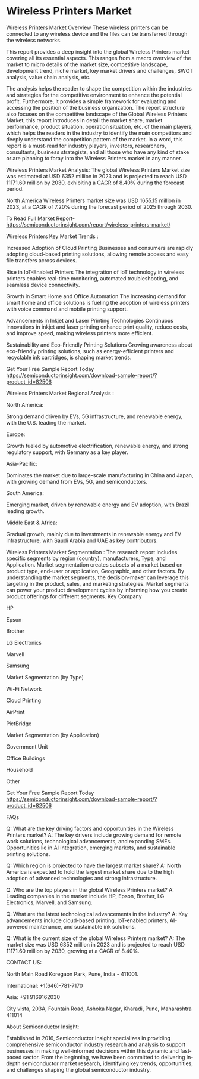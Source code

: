 <h1>Wireless Printers Market</h1>
Wireless Printers Market Overview
These wireless printers can be connected to any wireless device and the files can be transferred through the wireless networks.

This report provides a deep insight into the global Wireless Printers market covering all its essential aspects. This ranges from a macro overview of the market to micro details of the market size, competitive landscape, development trend, niche market, key market drivers and challenges, SWOT analysis, value chain analysis, etc.

The analysis helps the reader to shape the competition within the industries and strategies for the competitive environment to enhance the potential profit. Furthermore, it provides a simple framework for evaluating and accessing the position of the business organization. The report structure also focuses on the competitive landscape of the Global Wireless Printers Market, this report introduces in detail the market share, market performance, product situation, operation situation, etc. of the main players, which helps the readers in the industry to identify the main competitors and deeply understand the competition pattern of the market.
In a word, this report is a must-read for industry players, investors, researchers, consultants, business strategists, and all those who have any kind of stake or are planning to foray into the Wireless Printers market in any manner.

Wireless Printers Market Analysis:
The global Wireless Printers Market size was estimated at USD 6352 million in 2023 and is projected to reach USD 11171.60 million by 2030, exhibiting a CAGR of 8.40% during the forecast period.

North America Wireless Printers market size was USD 1655.15 million in 2023, at a CAGR of 7.20% during the forecast period of 2025 through 2030.


To Read Full Market Report-
https://semiconductorinsight.com/report/wireless-printers-market/

Wireless Printers Key Market Trends  :

Increased Adoption of Cloud Printing
Businesses and consumers are rapidly adopting cloud-based printing solutions, allowing remote access and easy file transfers across devices.

Rise in IoT-Enabled Printers
The integration of IoT technology in wireless printers enables real-time monitoring, automated troubleshooting, and seamless device connectivity.

Growth in Smart Home and Office Automation
The increasing demand for smart home and office solutions is fueling the adoption of wireless printers with voice command and mobile printing support.

Advancements in Inkjet and Laser Printing Technologies
Continuous innovations in inkjet and laser printing enhance print quality, reduce costs, and improve speed, making wireless printers more efficient.

Sustainability and Eco-Friendly Printing Solutions
Growing awareness about eco-friendly printing solutions, such as energy-efficient printers and recyclable ink cartridges, is shaping market trends.


Get Your Free Sample Report Today
https://semiconductorinsight.com/download-sample-report/?product_id=82506


Wireless Printers Market Regional Analysis :

North America:

Strong demand driven by EVs, 5G infrastructure, and renewable energy, with the U.S. leading the market.

Europe:

Growth fueled by automotive electrification, renewable energy, and strong regulatory support, with Germany as a key player.

Asia-Pacific:

Dominates the market due to large-scale manufacturing in China and Japan, with growing demand from EVs, 5G, and semiconductors.

South America:

Emerging market, driven by renewable energy and EV adoption, with Brazil leading growth.

Middle East & Africa:

Gradual growth, mainly due to investments in renewable energy and EV infrastructure, with Saudi Arabia and UAE as key contributors.

Wireless Printers Market Segmentation :
The research report includes specific segments by region (country), manufacturers, Type, and Application. Market segmentation creates subsets of a market based on product type, end-user or application, Geographic, and other factors. By understanding the market segments, the decision-maker can leverage this targeting in the product, sales, and marketing strategies. Market segments can power your product development cycles by informing how you create product offerings for different segments.
Key Company

HP

Epson

Brother

LG Electronics

Marvell

Samsung

Market Segmentation (by Type)

Wi-Fi Network

Cloud Printing

AirPrint

PictBridge

Market Segmentation (by Application)

Government Unit

Office Buildings

Household

Other


Get Your Free Sample Report Today
https://semiconductorinsight.com/download-sample-report/?product_id=82506


FAQs

Q: What are the key driving factors and opportunities in the Wireless Printers market?
A: The key drivers include growing demand for remote work solutions, technological advancements, and expanding SMEs. Opportunities lie in AI integration, emerging markets, and sustainable printing solutions.


Q: Which region is projected to have the largest market share?
A: North America is expected to hold the largest market share due to the high adoption of advanced technologies and strong infrastructure.


Q: Who are the top players in the global Wireless Printers market?
A: Leading companies in the market include HP, Epson, Brother, LG Electronics, Marvell, and Samsung.


Q: What are the latest technological advancements in the industry?
A: Key advancements include cloud-based printing, IoT-enabled printers, AI-powered maintenance, and sustainable ink solutions.


Q: What is the current size of the global Wireless Printers market?
A: The market size was USD 6352 million in 2023 and is projected to reach USD 11171.60 million by 2030, growing at a CAGR of 8.40%.


CONTACT US:

North Main Road Koregaon Park, Pune, India - 411001.

International: +1(646)-781-7170

Asia: +91 9169162030


City vista, 203A, Fountain Road, Ashoka Nagar, Kharadi, Pune, Maharashtra 411014


About Semiconductor Insight:

Established in 2016, Semiconductor Insight specializes in providing comprehensive semiconductor industry research and analysis to support businesses in making well-informed decisions within this dynamic and fast-paced sector. From the beginning, we have been committed to delivering in-depth semiconductor market research, identifying key trends, opportunities, and challenges shaping the global semiconductor industry. 
